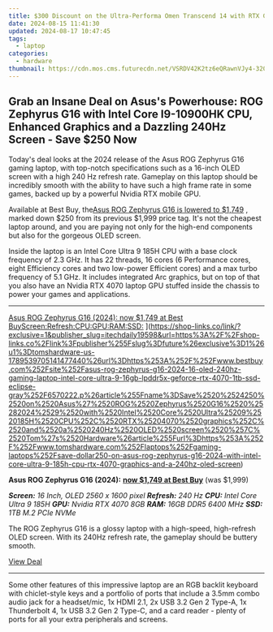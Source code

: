 ```yaml
---
title: $300 Discount on the Ultra-Performa Omen Transcend 14 with RTX Graphics and Stunning OLED Screen
date: 2024-08-15 11:41:30
updated: 2024-08-17 10:47:45
tags:
  - laptop
categories:
  - hardware
thumbnail: https://cdn.mos.cms.futurecdn.net/VSRDV42K2tz6eQRawnVJy4-320-80.jpg
---
```


## Grab an Insane Deal on Asus's Powerhouse: ROG Zephyrus G16 with Intel Core I9-10900HK CPU, Enhanced Graphics and a Dazzling 240Hz Screen - Save $250 Now

Today's deal looks at the 2024 release of the Asus ROG Zephyrus G16 gaming laptop, with top-notch specifications such as a 16-inch OLED screen with a high 240 Hz refresh rate. Gameplay on this laptop should be incredibly smooth with the ability to have such a high frame rate in some games, backed up by a powerful Nvidia RTX mobile GPU.

 Available at Best Buy, the[Asus ROG Zephyrus G16 is lowered to $1,749](https://shop-links.co/link/?exclusive=1&publisher_slug=itechdaily19598&url=https%3A%2F%2Fshop-links.co%2Flink%3Fpublisher%255Fslug%3Dfuture%26exclusive%3D1%26u1%3Dtomshardware-us-7112907458315549419%26url%3Dhttps%253A%252F%252Fwww.bestbuy.com%252Fsite%252Fasus-rog-zephyrus-g16-2024-16-oled-240hz-gaming-laptop-intel-core-ultra-9-16gb-lpddr5x-geforce-rtx-4070-1tb-ssd-eclipse-gray%252F6570222.p%26article%255Fname%3DSave%2520%2524250%2520on%2520Asus%27%2520ROG%2520Zephyrus%2520G16%2520%25282024%2529%2520with%2520Intel%2520Core%2520Ultra%25209%2520185H%2520CPU%252C%2520RTX%25204070%2520graphics%252C%2520and%2520a%2520240Hz%2520OLED%2520screen%2520%257C%2520Tom%27s%2520Hardware%26article%255Furl%3Dhttps%253A%252F%252Fwww.tomshardware.com%252Flaptops%252Fgaming-laptops%252Fsave-dollar250-on-asus-rog-zephyrus-g16-2024-with-intel-core-ultra-9-185h-cpu-rtx-4070-graphics-and-a-240hz-oled-screen) , marked down $250 from its previous $1,999 price tag. It's not the cheapest laptop around, and you are paying not only for the high-end components but also for the gorgeous OLED screen.

 Inside the laptop is an Intel Core Ultra 9 185H CPU with a base clock frequency of 2.3 GHz. It has 22 threads, 16 cores (6 Performance cores, eight Efficiency cores and two low-power Efficient cores) and a max turbo frequency of 5.1 GHz. It includes integrated Arc graphics, but on top of that you also have an Nvidia RTX 4070 laptop GPU stuffed inside the chassis to power your games and applications.

---

[Asus ROG Zephyrus G16 (2024): now $1,749 at Best BuyScreen:Refresh:CPU:GPU:RAM:SSD:](https://cdn.mos.cms.futurecdn.net/goR5PCDL4kWTH6rWDNAAJZ-200-100.png "Asus ROG Zephyrus G16 (2024): now $1,749 at Best BuyScreen:Refresh:CPU:GPU:RAM:SSD:") ](https://shop-links.co/link/?exclusive=1&publisher_slug=itechdaily19598&url=https%3A%2F%2Fshop-links.co%2Flink%3Fpublisher%255Fslug%3Dfuture%26exclusive%3D1%26u1%3Dtomshardware-us-1789539705141477440%26url%3Dhttps%253A%252F%252Fwww.bestbuy.com%252Fsite%252Fasus-rog-zephyrus-g16-2024-16-oled-240hz-gaming-laptop-intel-core-ultra-9-16gb-lpddr5x-geforce-rtx-4070-1tb-ssd-eclipse-gray%252F6570222.p%26article%255Fname%3DSave%2520%2524250%2520on%2520Asus%27%2520ROG%2520Zephyrus%2520G16%2520%25282024%2529%2520with%2520Intel%2520Core%2520Ultra%25209%2520185H%2520CPU%252C%2520RTX%25204070%2520graphics%252C%2520and%2520a%2520240Hz%2520OLED%2520screen%2520%257C%2520Tom%27s%2520Hardware%26article%255Furl%3Dhttps%253A%252F%252Fwww.tomshardware.com%252Flaptops%252Fgaming-laptops%252Fsave-dollar250-on-asus-rog-zephyrus-g16-2024-with-intel-core-ultra-9-185h-cpu-rtx-4070-graphics-and-a-240hz-oled-screen)

**Asus ROG Zephyrus G16 (2024):** [**now $1,749 at Best Buy**](https://shop-links.co/link/?exclusive=1&publisher_slug=itechdaily19598&url=https%3A%2F%2Fshop-links.co%2Flink%3Fpublisher%255Fslug%3Dfuture%26exclusive%3D1%26u1%3Dtomshardware-us-5377687609401029803%26url%3Dhttps%253A%252F%252Fwww.bestbuy.com%252Fsite%252Fasus-rog-zephyrus-g16-2024-16-oled-240hz-gaming-laptop-intel-core-ultra-9-16gb-lpddr5x-geforce-rtx-4070-1tb-ssd-eclipse-gray%252F6570222.p%26article%255Fname%3DSave%2520%2524250%2520on%2520Asus%27%2520ROG%2520Zephyrus%2520G16%2520%25282024%2529%2520with%2520Intel%2520Core%2520Ultra%25209%2520185H%2520CPU%252C%2520RTX%25204070%2520graphics%252C%2520and%2520a%2520240Hz%2520OLED%2520screen%2520%257C%2520Tom%27s%2520Hardware%26article%255Furl%3Dhttps%253A%252F%252Fwww.tomshardware.com%252Flaptops%252Fgaming-laptops%252Fsave-dollar250-on-asus-rog-zephyrus-g16-2024-with-intel-core-ultra-9-185h-cpu-rtx-4070-graphics-and-a-240hz-oled-screen) (was $1,999)  
  
_**Screen:**_   _16 Inch, OLED 2560 x 1600 pixel_
_**Refresh:**_   _240 Hz_
_**CPU:**_   _Intel Core Ultra 9 185H_
_**GPU:**_   _Nvidia RTX 4070 8GB_
_**RAM:**_   _16GB DDR5 6400 MHz_
_**SSD:**_   _1TB M.2 PCIe NVMe_
  
 The ROG Zephyrus G16 is a glossy laptop with a high-speed, high-refresh OLED screen. With its 240Hz refresh rate, the gameplay should be buttery smooth.

[View Deal](https://shop-links.co/link/?exclusive=1&publisher_slug=itechdaily19598&url=https%3A%2F%2Fshop-links.co%2Flink%3Fpublisher%255Fslug%3Dfuture%26exclusive%3D1%26u1%3Dtomshardware-us-1789539705141477440%26url%3Dhttps%253A%252F%252Fwww.bestbuy.com%252Fsite%252Fasus-rog-zephyrus-g16-2024-16-oled-240hz-gaming-laptop-intel-core-ultra-9-16gb-lpddr5x-geforce-rtx-4070-1tb-ssd-eclipse-gray%252F6570222.p%26article%255Fname%3DSave%2520%2524250%2520on%2520Asus%27%2520ROG%2520Zephyrus%2520G16%2520%25282024%2529%2520with%2520Intel%2520Core%2520Ultra%25209%2520185H%2520CPU%252C%2520RTX%25204070%2520graphics%252C%2520and%2520a%2520240Hz%2520OLED%2520screen%2520%257C%2520Tom%27s%2520Hardware%26article%255Furl%3Dhttps%253A%252F%252Fwww.tomshardware.com%252Flaptops%252Fgaming-laptops%252Fsave-dollar250-on-asus-rog-zephyrus-g16-2024-with-intel-core-ultra-9-185h-cpu-rtx-4070-graphics-and-a-240hz-oled-screen)

---

 Some other features of this impressive laptop are an RGB backlit keyboard with chiclet-style keys and a portfolio of ports that include a 3.5mm combo audio jack for a headset/mic, 1x HDMI 2.1, 2x USB 3.2 Gen 2 Type-A, 1x Thunderbolt 4, 1x USB 3.2 Gen 2 Type-C, and a card reader - plenty of ports for all your extra peripherals and screens.

<ins class="adsbygoogle"
     style="display:block"
     data-ad-format="autorelaxed"
     data-ad-client="ca-pub-7571918770474297"
     data-ad-slot="1223367746"></ins>



<ins class="adsbygoogle"
     style="display:block"
     data-ad-client="ca-pub-7571918770474297"
     data-ad-slot="8358498916"
     data-ad-format="auto"
     data-full-width-responsive="true"></ins>
